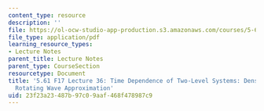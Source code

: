 ```yaml
---
content_type: resource
description: ''
file: https://ol-ocw-studio-app-production.s3.amazonaws.com/courses/5-61-physical-chemistry-fall-2017/23f23a23487b97c09aaf468f478987c9_MIT5_61F17_lec36.pdf
file_type: application/pdf
learning_resource_types:
- Lecture Notes
parent_title: Lecture Notes
parent_type: CourseSection
resourcetype: Document
title: '5.61 F17 Lecture 36: Time Dependence of Two-Level Systems: Density Matrix,
  Rotating Wave Approximation'
uid: 23f23a23-487b-97c0-9aaf-468f478987c9
---
```

